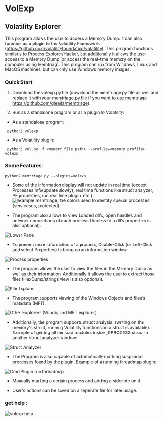 # VolExp
## Volatility Explorer
 
This program allows the user to access a Memory Dump. It can also function as a plugin to the Volatility Framework (<https://github.com/volatilityfoundation/volatility>).
This program functions similarly to Process Explorer/Hacker, but additionally it allows the user access to a Memory Dump (or access the real-time memory on the computer using Memtriag).
This program can run from Windows, Linux and MacOS machines, but can only use Windows memory images.

### Quick Start
1. Download the volexp.py file (download the memtriage.py file as well and replace it with your memtriage.py file if you want to use memtriage <https://github.com/gleeda/memtriage>).

2. Run as a standalone program or as a plugin to Volatility:
- As a standalone program:
```shell
 python2 volexp
 ```
 - As a Volatility plugin:
```shell
 python2 vol.py -f <memory file path> --profile=<memory profile> volexp
 ```


### Some Features:
```shell
python2 memtriage.py --plugins=volexp
```
- Some of the information display will not update in real time (except Processes info(update slowly),  real time functions like struct analyzer, PE properties, run real time plugin, etc.).
![example memtriage, the colors used to identify special processes (serviceses, protected)](https://github.com/memoryforensics1/info/blob/master/Win10Example.GIF)



- The program also allows to view Loaded dll's, open handles and network connections of each process (Access to a dll's properties is 
also optional).

![Lower Pane](https://github.com/memoryforensics1/info/blob/master/Win10Handles.png)



- To present more information of a process, Double-Click (or Left-Click and select Properties) to bring up an information window.

![Process properties](https://github.com/memoryforensics1/info/blob/master/ProcessProperties.PNG)



- The program allows the user to view the files in the Memory Dump as well as their information. Additionally it allows the user to extract those files (HexDump/strings view is also optional).

![File Explorer](https://github.com/memoryforensics1/info/blob/master/FileExplorer.PNG)



- The program supports viewing of the Windows Objects and files's matadata (MFT). 

![Other Explorers (Winobj and MFT explorer)](https://github.com/memoryforensics1/info/blob/master/explorers.GIF)



- Additionally, the program supports struct analysis. (writing on the memory's struct, running Volatility functions on a struct is available).
 Example of getting all the load modules inside _EPROCESS struct in another struct analyzer window:

![Struct Analyzer](https://github.com/memoryforensics1/info/blob/master/StructAnalyzer.png)



- The Program is also capable of automatically marking suspicious processes found by the plugin.
Example of a running threadmap plugin:

![Cmd Plugin run threadmap](https://github.com/memoryforensics1/info/blob/master/threadmapExample.GIF)


- Manually marking a certain process and adding a sidenote on it. 

- User's actions can be saved on a seperate file for later usage.

### get help :
![volexp help](https://github.com/memoryforensics1/info/blob/master/help.gif)
